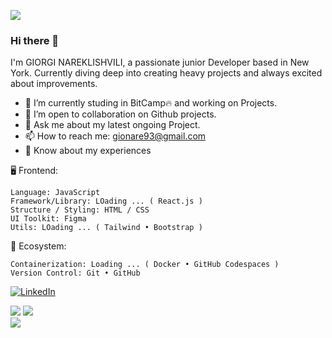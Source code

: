 
[![](https://visitcount.itsvg.in/api?id=gionare&icon=8&color=6)](https://visitcount.itsvg.in)

### Hi there 👋
I'm GIORGI NAREKLISHVILI, a passionate junior Developer based in New York. Currently diving deep into creating heavy projects and always excited about improvements.

- 🌱 I’m currently studing in BitCamp🔥 and working on Projects.
- 👯 I’m open to collaboration on Github projects.
- 💬 Ask me about my latest ongoing Project.
- 📫 How to reach me: gionare93@gmail.com 
- 📄 Know about my experiences 

🖥 Frontend:

    Language: JavaScript
    Framework/Library: LOading ... ( React.js )
    Structure / Styling: HTML / CSS
    UI Toolkit: Figma
    Utils: LOading ... ( Tailwind • Bootstrap )


🎡 Ecosystem:

    Containerization: Loading ... ( Docker • GitHub Codespaces )
    Version Control: Git • GitHub



[![LinkedIn](https://img.shields.io/badge/LinkedIn-%230077B5.svg?logo=linkedin&logoColor=white)](https://linkedin.com/in/gionare) 


![](https://github-readme-stats.vercel.app/api/top-langs/?username=gionare&theme=vision-friendly-dark&hide_border=true&include_all_commits=false&count_private=false&layout=compact)
![](https://github-readme-streak-stats.herokuapp.com/?user=gionare&theme=vision-friendly-dark&hide_border=true)<br/>
![](https://github-readme-stats.vercel.app/api?username=gionare&theme=vision-friendly-dark&hide_border=true&include_all_commits=false&count_private=false)<br/>



<!-- Proudly created with GPRM ( https://gprm.itsvg.in ) -->
